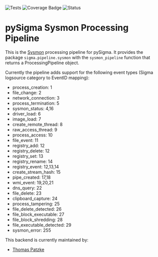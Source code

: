 ![Tests](https://github.com/SigmaHQ/pySigma-pipeline-sysmon/actions/workflows/test.yml/badge.svg)
![Coverage Badge](https://img.shields.io/endpoint?url=https://gist.githubusercontent.com/thomaspatzke/9c695cb26aae10cb8107941388340ec1/raw)
![Status](https://img.shields.io/badge/Status-pre--release-orange)

# pySigma Sysmon Processing Pipeline

This is the [Sysmon](https://learn.microsoft.com/en-us/sysinternals/downloads/sysmon) processing pipeline for pySigma. It provides the package `sigma.pipeline.sysmon` with the `sysmon_pipeline` function that returns a ProcessingPipeline object.

Currently the pipeline adds support for the following event types (Sigma logsource category to EventID mapping):

* process_creation: 1
* file_change: 2
* network_connection: 3
* process_termination: 5
* sysmon_status: 4,16
* driver_load: 6
* image_load: 7
* create_remote_thread: 8
* raw_access_thread: 9
* process_access: 10
* file_event: 11
* registry_add: 12
* registry_delete: 12
* registry_set: 13
* registry_rename: 14
* registry_event: 12,13,14
* create_stream_hash: 15
* pipe_created: 17,18
* wmi_event: 19,20,21
* dns_query: 22
* file_delete: 23
* clipboard_capture: 24
* process_tampering: 25
* file_delete_detected: 26
* file_block_executable: 27
* file_block_shredding: 28
* file_executable_detected: 29
* sysmon_error: 255

This backend is currently maintained by:

* [Thomas Patzke](https://github.com/thomaspatzke/)
